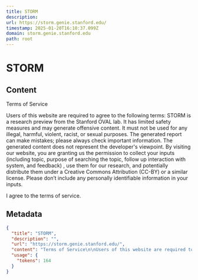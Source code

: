 ```yaml
---
title: STORM
description: 
url: https://storm.genie.stanford.edu/
timestamp: 2025-01-20T16:10:37.099Z
domain: storm.genie.stanford.edu
path: root
---
```


# STORM



## Content

Terms of Service

Users of this website are required to agree to the following terms: STORM is a research preview from the Stanford OVAL lab. It has limited safety measures and may generate offensive content. It must not be used for any illegal, harmful, violent, racist, or sexual purposes. The generated report can make mistakes; please always check important information. The generated content does not represent the developer's viewpoint. By visiting our website, you are granting us the permission to collect your inputs (including topic, purpose of searching the topic, follow up interaction with system, and feedback) , use them for our research, and potentially distribute them under a Creative Commons Attribution (CC-BY) or a similar license. Please don’t include any personally identifiable information in your inputs.

I agree to the terms of service.

## Metadata

```json
{
  "title": "STORM",
  "description": "",
  "url": "https://storm.genie.stanford.edu/",
  "content": "Terms of Service\n\nUsers of this website are required to agree to the following terms: STORM is a research preview from the Stanford OVAL lab. It has limited safety measures and may generate offensive content. It must not be used for any illegal, harmful, violent, racist, or sexual purposes. The generated report can make mistakes; please always check important information. The generated content does not represent the developer's viewpoint. By visiting our website, you are granting us the permission to collect your inputs (including topic, purpose of searching the topic, follow up interaction with system, and feedback) , use them for our research, and potentially distribute them under a Creative Commons Attribution (CC-BY) or a similar license. Please don’t include any personally identifiable information in your inputs.\n\nI agree to the terms of service.",
  "usage": {
    "tokens": 164
  }
}
```
